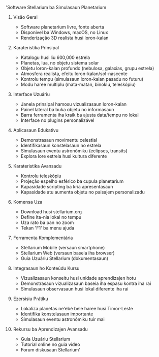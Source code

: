 'Software Stellarium ba Simulasaun Planetarium

1. Visão Geral
   - Software planetarium livre, fonte aberta
   - Disponivel ba Windows, macOS, no Linux
   - Renderização 3D realista husi loron-kalan

2. Karateristika Prinsipal
   - Katalogu husi liu 600,000 estrela
   - Planetas, lua, no objetu sistema solar
   - Objetu loron-kalan profundo (nebulosa, galaxias, grupu estrela)
   - Atmosfera realista, efeitu loron-kalan/sol-nascente
   - Kontrolu tempu (simulasaun loron-kalan pasadu no futuru)
   - Modu haree multiplu (mata-matan, binoklu, teleskópiu)

3. Interface Uzuáriu
   - Janela prinsipal hamosu vizualizasaun loron-kalan
   - Painel lateral ba buka objetu no informasaun
   - Barra ferramenta iha kraik ba ajusta data/tempu no lokal
   - Interface no plugins personalizável

4. Aplicasaun Edukativu
   - Demonstrasaun movimentu celestial
   - Identifikasaun konstelasaun no estrela
   - Simulasaun eventu astronómiku (eclipses, transits)
   - Explora lore estrela husi kultura diferente

5. Karateristika Avansadu
   - Kontrolu teleskópiu
   - Projeção espelho esférico ba cupula planetarium
   - Kapasidade scripting ba kria apresentasaun
   - Kapasidade atu aumenta objetu no paisajem personalizadu

6. Komensa Uza
   - Download husi stellarium.org
   - Define ita-nia lokal no tempu
   - Uza rato ba pan no zoom
   - Tekan 'F1' ba menu ajuda

7. Ferramenta Komplementária
   - Stellarium Mobile (versaun smartphone)
   - Stellarium Web (versaun baseia iha browser)
   - Guia Uzuáriu Stellarium (dokumentasaun)

8. Integrasaun ho Konteúdu Kursu
   - Vizualizasaun konseitu husi unidade aprendizajen hotu
   - Demonstrasaun vizualizasaun baseia iha espasu kontra iha rai
   - Simulasaun observasaun husi lokal diferente iha rai

9. Ezersisiu Prátiku
   - Lokaliza planetas ne'ebé bele haree husi Timor-Leste
   - Identifika konstelasaun importante
   - Simulasaun eventu astronómiku tuir mai

10. Rekursu ba Aprendizajen Avansadu
    - Guia Uzuáriu Stellarium
    - Tutorial online no guia video
    - Forum diskusaun Stellarium'